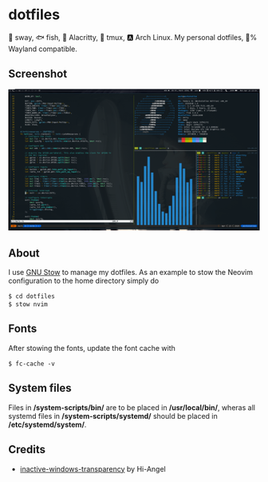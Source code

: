 # dotfiles
:palm_tree: sway, :fish: fish, :white_square_button: Alacritty, :abcd: tmux, :a: Arch Linux. My personal dotfiles, :100:% Wayland compatible.

## Screenshot
![Terminal workspace](.screenshots/terminal.png)

## About
I use [GNU Stow](https://www.gnu.org/software/stow/) to manage my dotfiles. As an example to stow the Neovim configuration to the home directory simply do
```
$ cd dotfiles
$ stow nvim
```

## Fonts
After stowing the fonts, update the font cache with
```
$ fc-cache -v
```

## System files
Files in **/system-scripts/bin/** are to be placed in **/usr/local/bin/**, wheras all systemd files in **/system-scripts/systemd/** should be placed in **/etc/systemd/system/**.

## Credits
- [inactive-windows-transparency](https://github.com/swaywm/sway/blob/master/contrib/inactive-windows-transparency.py) by Hi-Angel
